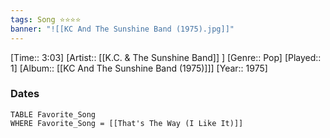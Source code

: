 ```yaml
---
tags: Song ⭐⭐⭐⭐ 
banner: "![[KC And The Sunshine Band (1975).jpg]]"
---
```

[Time:: 3:03]
[Artist:: [[K.C. & The Sunshine Band]] ]
[Genre:: Pop]
[Played:: 1]
[Album:: [[KC And The Sunshine Band (1975)]]]
[Year:: 1975]
### Dates
````dataview
TABLE Favorite_Song
WHERE Favorite_Song = [[That's The Way (I Like It)]]
````